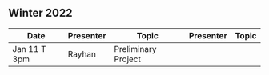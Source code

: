 ## Winter 2022

| Date             | Presenter | Topic     | Presenter  | Topic                |
|------------------|-------------|--------------|--------------|-----------------------------|
| Jan 11 T 3pm     | Rayhan      | Preliminary Project       || |


